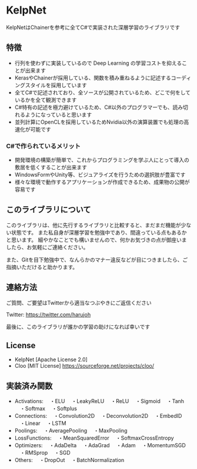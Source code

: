 # KelpNet
KelpNetはChainerを参考に全てC#で実装された深層学習のライブラリです

## 特徴
- 行列を使わずに実装しているので Deep Learning の学習コストを抑えることが出来ます
- KerasやChainerが採用している、関数を積み重ねるように記述するコーディングスタイルを採用しています
- 全てC#で記述されており、全ソースが公開されているため、どこで何をしているかを全て観測できます
- C#特有の記述を極力避けているため、C#以外のプログラマーでも、読み切れるようになっていると思います
- 並列計算にOpenCLを採用しているためNvidia以外の演算装置でも処理の高速化が可能です

### C#で作られているメリット
- 開発環境の構築が簡単で、これからプログラミングを学ぶ人にとって導入の敷居を低くすることが出来ます
- WindowsFormやUnity等、ビジュアライズを行うための選択肢が豊富です
- 様々な環境で動作するアプリケーションが作成できるため、成果物の公開が容易です

## このライブラリについて
このライブラリは、他に先行するライブラリと比較すると、まだまだ機能が少ない状態です。
また私自身が深層学習を勉強中であり、間違っている点もあるかと思います。
細やかなことでも構いませんので、何かお気づきの点が御座いましたら、お気軽にご連絡ください。

また、Gitを目下勉強中で、なんらかのマナー違反などが目につきましたら、ご指摘いただけると助かります。


## 連絡方法
ご質問、ご要望はTwitterから適当なつぶやきにご返信ください

Twitter: https://twitter.com/harujoh


最後に、このライブラリが誰かの学習の助けになれば幸いです


## License
- KelpNet [Apache License 2.0]
- Cloo [MIT License] https://sourceforge.net/projects/cloo/

## 実装済み関数
- Activations:
　・ELU
　・LeakyReLU
　・ReLU
　・Sigmoid
　・Tanh
　・Softmax
　・Softplus
- Connections:
　・Convolution2D
　・Deconvolution2D
　・EmbedID
　・Linear
　・LSTM
- Poolings:
　・AveragePooling
　・MaxPooling
- LossFunctions:
　・MeanSquaredError
　・SoftmaxCrossEntropy
- Optimizers:
　・AdaDelta
　・AdaGrad
　・Adam
　・MomentumSGD
　・RMSprop
　・SGD
- Others:
　・DropOut
　・BatchNormalization
